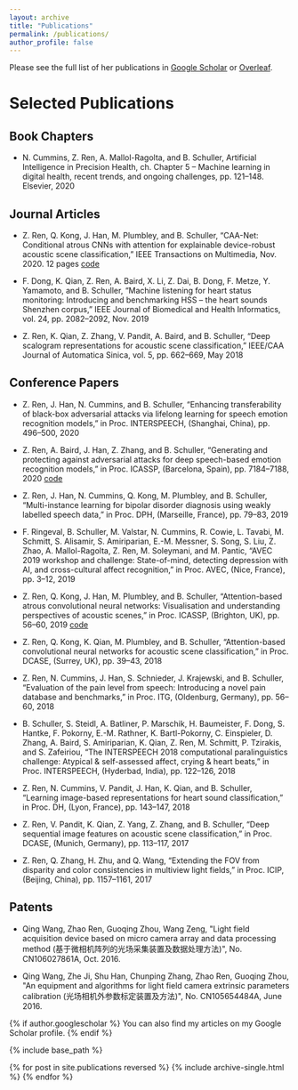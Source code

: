 ```yaml
---
layout: archive
title: "Publications"
permalink: /publications/
author_profile: false
---
```


Please see the full list of her publications in <a href="https://scholar.google.com/citations?user=Klrd5CQAAAAJ&hl=en&oi=ao" target="_blank">Google Scholar</a> or <a href="https://www.overleaf.com/read/ntwkbkrzrgxx" target="_blank">Overleaf</a>.

# Selected Publications
## Book Chapters
* N. Cummins, Z. Ren, A. Mallol-Ragolta, and B. Schuller, Artificial Intelligence in Precision Health, ch. Chapter 5 – Machine learning in digital health, recent trends, and ongoing challenges, pp. 121–148. Elsevier, 2020

## Journal Articles
* Z. Ren, Q. Kong, J. Han, M. Plumbley, and B. Schuller, “CAA-Net: Conditional atrous CNNs with attention for explainable device-robust acoustic scene classification,” IEEE Transactions on Multimedia, Nov. 2020. 12 pages <a href="https://github.com/EIHW/CAANet_DCASE_ASC" target="_blank">code</a>

* F. Dong, K. Qian, Z. Ren, A. Baird, X. Li, Z. Dai, B. Dong, F. Metze, Y. Yamamoto, and B. Schuller, “Machine listening for heart status monitoring: Introducing and benchmarking HSS – the heart sounds Shenzhen corpus,” IEEE Journal of Biomedical and Health Informatics, vol. 24, pp. 2082–2092, Nov. 2019

* Z. Ren, K. Qian, Z. Zhang, V. Pandit, A. Baird, and B. Schuller, “Deep scalogram representations for acoustic scene classification,” IEEE/CAA Journal of Automatica Sinica, vol. 5, pp. 662–669, May 2018

## Conference Papers
* Z. Ren, J. Han, N. Cummins, and B. Schuller, “Enhancing transferability of black-box adversarial attacks via lifelong learning for speech emotion recognition models,” in Proc. INTERSPEECH, (Shanghai, China), pp. 496–500, 2020

* Z. Ren, A. Baird, J. Han, Z. Zhang, and B. Schuller, “Generating and protecting against adversarial attacks for deep speech-based emotion recognition models,” in Proc. ICASSP, (Barcelona, Spain), pp. 7184–7188, 2020 <a href="https://github.com/EIHW/Adversarial_Attacks_for_SER" target="_blank">code</a>

* Z. Ren, J. Han, N. Cummins, Q. Kong, M. Plumbley, and B. Schuller, “Multi-instance learning for bipolar disorder diagnosis using weakly labelled speech data,” in Proc. DPH, (Marseille, France), pp. 79–83, 2019

* F. Ringeval, B. Schuller, M. Valstar, N. Cummins, R. Cowie, L. Tavabi, M. Schmitt, S. Alisamir, S. Amiriparian, E.-M. Messner, S. Song, S. Liu, Z. Zhao, A. Mallol-Ragolta, Z. Ren, M. Soleymani, and M. Pantic, “AVEC 2019 workshop and challenge: State-of-mind, detecting depression with AI, and cross-cultural affect recognition,” in Proc. AVEC, (Nice, France), pp. 3–12, 2019

* Z. Ren, Q. Kong, J. Han, M. Plumbley, and B. Schuller, “Attention-based atrous convolutional neural networks: Visualisation and understanding perspectives of acoustic scenes,” in Proc. ICASSP, (Brighton, UK), pp. 56–60, 2019 <a href="https://github.com/EIHW/Attention-based_Atrous_CNN" target="_blank">code</a>

* Z. Ren, Q. Kong, K. Qian, M. Plumbley, and B. Schuller, “Attention-based convolutional neural networks for acoustic scene classification,” in Proc. DCASE, (Surrey, UK), pp. 39–43, 2018

* Z. Ren, N. Cummins, J. Han, S. Schnieder, J. Krajewski, and B. Schuller, “Evaluation of the pain level from speech: Introducing a novel pain database and benchmarks,” in Proc. ITG, (Oldenburg, Germany), pp. 56–60, 2018

* B. Schuller, S. Steidl, A. Batliner, P. Marschik, H. Baumeister, F. Dong, S. Hantke, F. Pokorny, E.-M. Rathner, K. Bartl-Pokorny, C. Einspieler, D. Zhang, A. Baird, S. Amiriparian, K. Qian, Z. Ren, M. Schmitt, P. Tzirakis, and S. Zafeiriou, “The INTERSPEECH 2018 computational paralinguistics challenge: Atypical & self-assessed affect, crying & heart beats,” in Proc. INTERSPEECH, (Hyderbad, India), pp. 122–126, 2018

* Z. Ren, N. Cummins, V. Pandit, J. Han, K. Qian, and B. Schuller, “Learning image-based representations for heart sound classification,” in Proc. DH, (Lyon, France), pp. 143–147, 2018

* Z. Ren, V. Pandit, K. Qian, Z. Yang, Z. Zhang, and B. Schuller, “Deep sequential image features on acoustic scene classification,” in Proc. DCASE, (Munich, Germany), pp. 113–117, 2017

* Z. Ren, Q. Zhang, H. Zhu, and Q. Wang, “Extending the FOV from disparity and color consistencies in multiview light fields,” in Proc. ICIP, (Beijing, China), pp. 1157–1161, 2017

## Patents
* Qing Wang, Zhao Ren, Guoqing Zhou, Wang Zeng, "Light field acquisition device based on micro camera array and data processing method (基于微相机阵列的光场采集装置及数据处理方法)", No. CN106027861A, Oct. 2016.

* Qing Wang, Zhe Ji, Shu Han, Chunping Zhang, Zhao Ren, Guoqing Zhou, "An equipment and algorithms for light field camera extrinsic parameters calibration (光场相机外参数标定装置及方法)", No. CN105654484A, June 2016.

{% if author.googlescholar %} You can also find my articles on my Google Scholar profile. {% endif %}

{% include base_path %}

{% for post in site.publications reversed %}
  {% include archive-single.html %}
{% endfor %}
